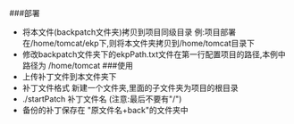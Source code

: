###部署
* 将本文件(backpatch文件夹)拷贝到项目同级目录
例:项目部署在/home/tomcat/ekp下,则将本文件夹拷贝到/home/tomcat目录下
* 修改backpatch文件夹下的ekpPath.txt文件在第一行配置项目的路径,本例中路径为 /home/tomcat
###使用
* 上传补丁文件到本文件夹下
* 补丁文件格式 新建一个文件夹,里面的子文件夹为项目的根目录
* ./startPatch 补丁文件名 (注意:最后不要有"/")
* 备份的补丁保存在 "原文件名+back"的文件夹中

